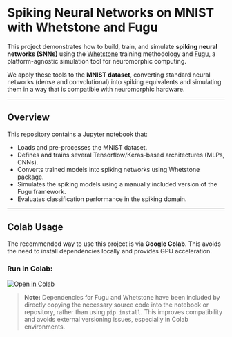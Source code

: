 # Spiking Neural Networks on MNIST with Whetstone and Fugu

This project demonstrates how to build, train, and simulate **spiking neural networks (SNNs)** using the [Whetstone](https://github.com/NeuromorphicComputing/whetstone) training methodology and [Fugu](https://github.com/neuromorphs/fugu), a platform-agnostic simulation tool for neuromorphic computing.

We apply these tools to the **MNIST dataset**, converting standard neural networks (dense and convolutional) into spiking equivalents and simulating them in a way that is compatible with neuromorphic hardware.

---

## Overview

This repository contains a Jupyter notebook that:
- Loads and pre-processes the MNIST dataset.
- Defines and trains several Tensorflow/Keras-based architectures (MLPs, CNNs).
- Converts trained models into spiking networks using Whetstone package.
- Simulates the spiking models using a manually included version of the Fugu framework.
- Evaluates classification performance in the spiking domain.

---

## Colab Usage

The recommended way to use this project is via **Google Colab**. This avoids the need to install dependencies locally and provides GPU acceleration.

### Run in Colab:

[![Open in Colab](https://colab.research.google.com/assets/colab-badge.svg)](https://colab.research.google.com/github/yourusername/your-repo-name/blob/main/notebooks/SNN_MNIST_Whetstone_Fugu.ipynb)

> **Note:** Dependencies for Fugu and Whetstone have been included by directly copying the necessary source code into the notebook or repository, rather than using `pip install`. This improves compatibility and avoids external versioning issues, especially in Colab environments.
